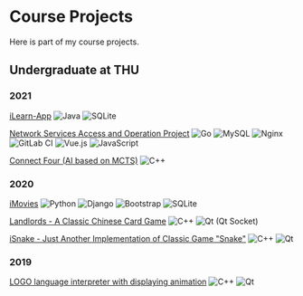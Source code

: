# Course Projects

Here is part of my course projects.

## Undergraduate at THU

### 2021

[iLearn-App](https://github.com/Co1lin/iLearn-app)  ![Java](https://img.shields.io/badge/java-%23ED8B00.svg?style=flat-square&logo=java&logoColor=white) ![SQLite](https://img.shields.io/badge/sqlite-%2307405e.svg?style=flat-square&logo=sqlite&logoColor=white)

[Network Services Access and Operation Project](https://github.com/Co1lin/NSAOP)  ![Go](https://img.shields.io/badge/go-%2300ADD8.svg?style=flat-square&logo=go&logoColor=white) ![MySQL](https://img.shields.io/badge/mysql-%2300f.svg?style=flat-square&logo=mysql&logoColor=white) ![Nginx](https://img.shields.io/badge/nginx-%23009639.svg?style=flat-square&logo=nginx&logoColor=white) ![GitLab CI](https://img.shields.io/badge/GitLabCI-%23181717.svg?style=flat-square&logo=gitlab&logoColor=white) ![Vue.js](https://img.shields.io/badge/vuejs-%2335495e.svg?style=flat-square&logo=vuedotjs&logoColor=%234FC08D) ![JavaScript](https://img.shields.io/badge/javascript-%23323330.svg?style=flat-square&logo=javascript&logoColor=%23F7DF1E)

[Connect Four (AI based on MCTS)](https://github.com/Co1lin/Connect-Four)  ![C++](https://img.shields.io/badge/c++-%2300599C.svg?style=flat-square&logo=c%2B%2B&logoColor=white)

### 2020

[iMovies](https://github.com/Co1lin/iMovies)  ![Python](https://img.shields.io/badge/python-3670A0?style=flat-square&logo=python&logoColor=ffdd54) ![Django](https://img.shields.io/badge/django-%23092E20.svg?style=flat-square&logo=django&logoColor=white) ![Bootstrap](https://img.shields.io/badge/bootstrap-%23563D7C.svg?style=flat-square&logo=bootstrap&logoColor=white) ![SQLite](https://img.shields.io/badge/sqlite-%2307405e.svg?style=flat-square&logo=sqlite&logoColor=white)

[Landlords - A Classic Chinese Card Game](https://github.com/Co1lin/iSnake)  ![C++](https://img.shields.io/badge/c++-%2300599C.svg?style=flat-square&logo=c%2B%2B&logoColor=white) ![Qt](https://img.shields.io/badge/Qt-%23217346.svg?style=flat-square&logo=Qt&logoColor=white) (Qt Socket)

[iSnake - Just Another Implementation of  Classic Game "Snake"](https://github.com/Co1lin/iSnake)  ![C++](https://img.shields.io/badge/c++-%2300599C.svg?style=flat-square&logo=c%2B%2B&logoColor=white) ![Qt](https://img.shields.io/badge/Qt-%23217346.svg?style=flat-square&logo=Qt&logoColor=white)

### 2019

[LOGO language interpreter with displaying animation](https://github.com/Co1lin/finalwork2019)  ![C++](https://img.shields.io/badge/c++-%2300599C.svg?style=flat-square&logo=c%2B%2B&logoColor=white) ![Qt](https://img.shields.io/badge/Qt-%23217346.svg?style=flat-square&logo=Qt&logoColor=white)

